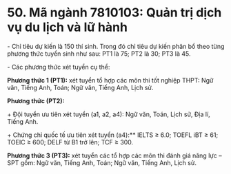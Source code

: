 # 50. Mã ngành 7810103: Quản trị dịch vụ du lịch và lữ hành

\- Chỉ tiêu dự kiến là 150 thí sinh. Trong đó chỉ tiêu dự kiến phân bổ theo từng phương thức tuyển sinh như sau: PT1 là 75; PT2 là 30; PT3 là 45.

\- Các phương thức xét tuyển cụ thể:

**Phương thức 1 (PT1):** xét tuyển tổ hợp các môn thi tốt nghiệp THPT: Ngữ văn, Tiếng Anh, Toán; Ngữ văn, Tiếng Anh, Lịch sử.

**Phương thức (PT2):** 

\+ Đội tuyển ưu tiên xét tuyển (a1, a2, a4): Ngữ văn, Toán, Lịch sử, Địa lí, Tiếng Anh. 

\+ Chứng chỉ quốc tế ưu tiên xét tuyển (a4):** IELTS ≥ 6.0; TOEFL iBT ≥ 61; TOEIC ≥ 600; DELF từ B1 trở lên; TCF ≥ 300.

**Phương thức 3 (PT3):** xét tuyển các tổ hợp các môn thi đánh giá năng lực – SPT gồm: Ngữ văn, Tiếng Anh, Toán; Ngữ văn, Tiếng Anh, Lịch sử.